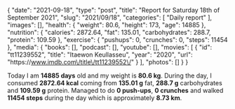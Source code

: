 {
    "date": "2021-09-18",
    "type": "post",
    "title": "Report for Saturday 18th of September 2021",
    "slug": "2021\/09\/18",
    "categories": [
        "Daily report"
    ],
    "images": [],
    "health": {
        "weight": 80.6,
        "height": 173,
        "age": 14885
    },
    "nutrition": {
        "calories": 2872.64,
        "fat": 135.01,
        "carbohydrates": 288.7,
        "protein": 109.59
    },
    "exercise": {
        "pushups": 0,
        "crunches": 0,
        "steps": 11454
    },
    "media": {
        "books": [],
        "podcast": [],
        "youtube": [],
        "movies": [
            {
                "id": "tt11239552",
                "title": "Itaewon Keullasseu",
                "year": "2020",
                "url": "https:\/\/www.imdb.com\/title\/tt11239552\/"
            }
        ],
        "photos": []
    }
}

Today I am <strong>14885 days</strong> old and my weight is <strong>80.6 kg</strong>. During the day, I consumed <strong>2872.64 kcal</strong> coming from <strong>135.01 g</strong> fat, <strong>288.7 g</strong> carbohydrates and <strong>109.59 g</strong> protein. Managed to do <strong>0 push-ups</strong>, <strong>0 crunches</strong> and walked <strong>11454 steps</strong> during the day which is approximately <strong>8.73 km</strong>.